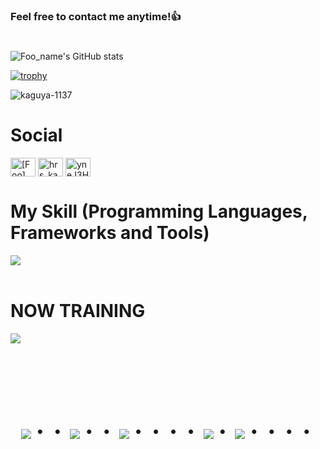 ### Feel free to contact me anytime!👍
#

![Foo_name's GitHub stats](https://github-readme-stats.vercel.app/api?username=KAGUYA-1137&show_icons=true&theme=vue-dark)

<!--[![Top Langs](https://github-readme-stats.vercel.app/api/top-langs/?username=KAGUYA-1137&layout=compact&theme=vue-dark)](https://github.com/anuraghazra/github-readme-stats)-->

[![trophy](https://github-profile-trophy.vercel.app/?username=KAGUYA-1137&theme=discord)](https://github.com/ryo-ma/github-profile-trophy)

<p align="left"> <img src="https://komarev.com/ghpvc/?username=kaguya-1137&label=Profile%20views&color=0e75b6&style=flat" alt="kaguya-1137" /> </p>

# Social

<p align="left">
<a href="https://x.com/KAGUYA_1137" target="blank"><img align="center" src="https://raw.githubusercontent.com/rahuldkjain/github-profile-readme-generator/master/src/images/icons/Social/twitter.svg" alt="[Foo]" height="30" width="40" /></a>
<a href="https://www.youtube.com/channel/UConpgs9msJLlkMXtjdTwyVQ" target="blank"><img align="center" src="https://raw.githubusercontent.com/rahuldkjain/github-profile-readme-generator/master/src/images/icons/Social/youtube.svg" alt="hrs_kaguya" height="30" width="40" /></a>
<a href="https://discord.gg/yneJ3HBFp8" target="blank"><img align="center" src="https://raw.githubusercontent.com/rahuldkjain/github-profile-readme-generator/master/src/images/icons/Social/discord.svg" alt="yneJ3HBFp8" height="30" width="40" /></a>
</p>


# My Skill (Programming Languages, Frameworks and Tools)

<img src="https://skillicons.dev/icons?i=html,github,vscode,php,aws,illustrator,photoshop,blender,linux,git" /> <br /><br />
  
# NOW TRAINING

<img src="https://skillicons.dev/icons?i=c" /> <br /><br />


<!-- --------------------------------- :) ---------------------------------- -->

<br><br><br>

<div align="center">
    <h1>
        <img src="https://user-images.githubusercontent.com/44926913/175852850-3fb6c715-1856-41ff-8c1f-94ce3b03b458.gif">・・
        <img src="https://user-images.githubusercontent.com/44926913/175853109-f8850656-6704-4a8a-bee6-9aca154d929b.gif">・・
        <img src="https://user-images.githubusercontent.com/44926913/175853154-5449d974-975e-44a6-ab84-a86031265e40.gif">・・・・
        <img src="https://user-images.githubusercontent.com/44926913/175853109-f8850656-6704-4a8a-bee6-9aca154d929b.gif">・
        <img src="https://user-images.githubusercontent.com/44926913/175853154-5449d974-975e-44a6-ab84-a86031265e40.gif">・・・・
    </h1>
  </div>
<br><br><br>
